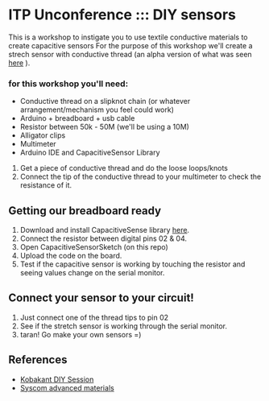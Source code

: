 # ITP Unconference ::: DIY sensors

This is a workshop to instigate you to use textile conductive materials to create capacitive sensors
For the purpose of this workshop we'll create a strech sensor with conductive thread (an alpha version of what was seen [here](https://renatagaui.com/in-the-silence-of-my-lonely-room/) ). 


### for this workshop you'll need:
- Conductive thread on a slipknot chain (or whatever arrangement/mechanism you feel could work)
- Arduino + breadboard + usb cable
- Resistor between 50k - 50M (we'll be using a 10M)
- Alligator clips
- Multimeter
- Arduino IDE and CapacitiveSensor Library

1. Get a piece of conductive thread and do the loose loops/knots
2. Connect the tip of the conductive thread to your multimeter to check the resistance of it.

## Getting our breadboard ready

1. Download and install CapacitiveSense library [here](https://github.com/arduino-libraries/CapacitiveSensor/zipball/master).
2. Connect the resistor between digital pins 02 & 04.
3. Open CapacitiveSensorSketch (on this repo)
4. Upload the code on the board.
5. Test if the capacitive sensor is working by touching the resistor and seeing values change on the serial monitor.

## Connect your sensor to your circuit!

1. Just connect one of the thread tips to pin 02
2. See if the stretch sensor is working through the serial monitor.
3. taran! Go make your own sensors =)

## References
- [Kobakant DIY Session](http://www.kobakant.at/DIY/)
- [Syscom advanced materials](http://www.metalcladfibers.com/product-overview/)

